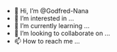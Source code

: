 - 👋 Hi, I’m @Godfred-Nana
- 👀 I’m interested in ...
- 🌱 I’m currently learning ...
- 💞️ I’m looking to collaborate on ...
- 📫 How to reach me ...

<!---
Godfred-Nana/Godfred-Nana is a ✨ special ✨ repository because its `README.md` (this file) appears on your GitHub profile.
You can click the Preview link to take a look at your changes.
--->
